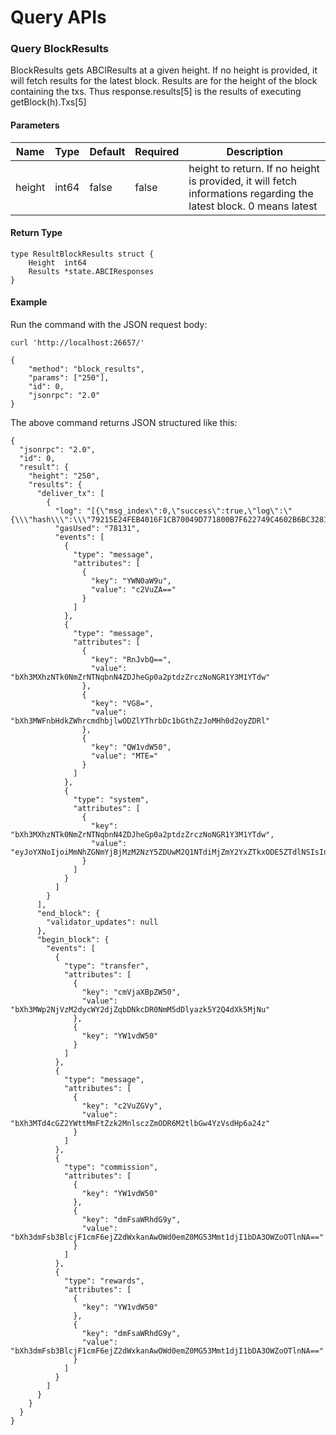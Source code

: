 # Query APIs

### Query BlockResults
BlockResults gets ABCIResults at a given height. If no height is provided, it will fetch results for the latest block. Results are for the height of the block containing the txs. Thus response.results[5] is the results of executing getBlock(h).Txs[5]

#### Parameters
| Name | Type | Default | Required | Description                 |
| ---- | ---- | ------- | -------- | --------------------------- |
| height | int64 | false | false   | height to return. If no height is provided, it will fetch informations regarding the latest block. 0 means latest |



#### Return Type
```
type ResultBlockResults struct {
    Height  int64
    Results *state.ABCIResponses
}
```

#### Example
Run the command with the JSON request body:
```
curl 'http://localhost:26657/'
```

```
{
    "method": "block_results",
    "params": ["250"],
    "id": 0,
    "jsonrpc": "2.0"
}
```

The above command returns JSON structured like this:
```
{
  "jsonrpc": "2.0",
  "id": 0,
  "result": {
    "height": "250",
    "results": {
      "deliver_tx": [
        {
          "log": "[{\"msg_index\":0,\"success\":true,\"log\":\"{\\\"hash\\\":\\\"79215E24FEB4016F1CB70049D771800B7F622749C4602B6BC328142DCDD493C9\\\",\\\"nonce\\\":0}\"}]",
          "gasUsed": "78131",
          "events": [
            {
              "type": "message",
              "attributes": [
                {
                  "key": "YWN0aW9u",
                  "value": "c2VuZA=="
                }
              ]
            },
            {
              "type": "message",
              "attributes": [
                {
                  "key": "RnJvbQ==",
                  "value": "bXh3MXhzNTk0NmZrNTNqbnN4ZDJheGp0a2ptdzZrczNoNGR1Y3M1YTdw"
                },
                {
                  "key": "VG8=",
                  "value": "bXh3MWFnbHdkZWhrcmdhbjlwODZlYThrbDc1bGthZzJoMHh0d2oyZDRl"
                },
                {
                  "key": "QW1vdW50",
                  "value": "MTE="
                }
              ]
            },
            {
              "type": "system",
              "attributes": [
                {
                  "key": "bXh3MXhzNTk0NmZrNTNqbnN4ZDJheGp0a2ptdzZrczNoNGR1Y3M1YTdw",
                  "value": "eyJoYXNoIjoiMmNhZGNmYjBjMzM2NzY5ZDUwM2Q1NTdiMjZmY2YxZTkxODE5ZTdlNSIsInBhcmFtcyI6WyJteHcxeHM1OTQ2Zms1M2puc3hkMmF4anRram13NmtzM2g0ZHVjczVhN3AiLCJteHcxYWdsd2RlaGtyZ2FuOXA4NmVhOGtsNzVsa2FnMmgweHR3ajJkNGUiLCIxMSJdfQ=="
                }
              ]
            }
          ]
        }
      ],
      "end_block": {
        "validator_updates": null
      },
      "begin_block": {
        "events": [
          {
            "type": "transfer",
            "attributes": [
              {
                "key": "cmVjaXBpZW50",
                "value": "bXh3MWp2NjVzM2dycWY2djZqbDNkcDR0NmM5dDlyazk5Y2Q4dXk5MjNu"
              },
              {
                "key": "YW1vdW50"
              }
            ]
          },
          {
            "type": "message",
            "attributes": [
              {
                "key": "c2VuZGVy",
                "value": "bXh3MTd4cGZ2YWttMmFtZzk2MnlsczZmODR6M2tlbGw4YzVsdHp6a24z"
              }
            ]
          },
          {
            "type": "commission",
            "attributes": [
              {
                "key": "YW1vdW50"
              },
              {
                "key": "dmFsaWRhdG9y",
                "value": "bXh3dmFsb3BlcjF1cmF6ejZ2dWxkanAwOWd0emZ0MG53Mmt1djI1bDA3OWZoOTlnNA=="
              }
            ]
          },
          {
            "type": "rewards",
            "attributes": [
              {
                "key": "YW1vdW50"
              },
              {
                "key": "dmFsaWRhdG9y",
                "value": "bXh3dmFsb3BlcjF1cmF6ejZ2dWxkanAwOWd0emZ0MG53Mmt1djI1bDA3OWZoOTlnNA=="
              }
            ]
          }
        ]
      }
    }
  }
}
```

